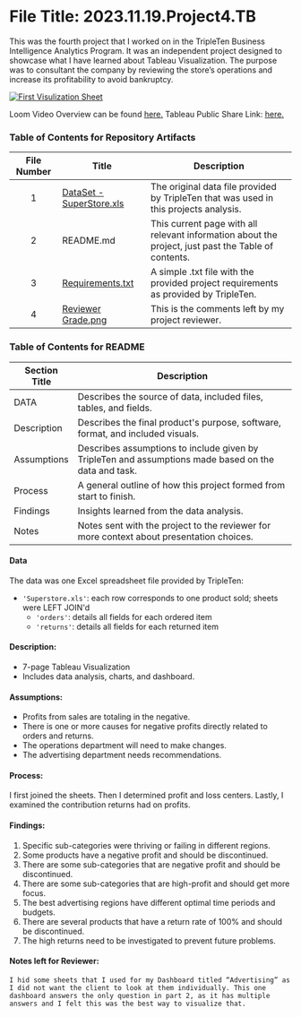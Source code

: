 # File Title: 2023.11.19.Project4.TB

This was the fourth project that I worked on in the TripleTen Business Intelligence Analytics Program. It was an independent project designed to showcase what I have learned about Tableau Visualization. The purpose was to consultant the company by reviewing the store’s operations and increase its profitability to avoid bankruptcy.

[<img src="https://github.com/Tiffany-Bergett/Data_projects_TripleTen/blob/main/Images/Project4Pic.png" alt="First Visulization Sheet">](https://public.tableau.com/views/2023_11_19_Project4_TB/ProfitLossCenters?:language=en-US&:display_count=n&:origin=viz_share_link)

Loom Video Overview can be found <a href='https://www.loom.com/share/0fcb54b436d44a81af73c64152d5f46e?sid=8aed8f0f-c45b-490a-abc3-d7ebe04214f8' target=_blank><u>here</u>.</a>
Tableau Public Share Link: <a href='https://public.tableau.com/views/2023_11_19_Project4_TB/ProfitLossCenters?:language=en-US&:display_count=n&:origin=viz_share_link' target=_blank><u>here</u>.</a> 

### Table of Contents for Repository Artifacts
| File Number | Title | Description |
| :-----------: | ----------- |----------- |
| 1 | [DataSet - SuperStore.xls](https://github.com/Tiffany-Bergett/Data_projects_TripleTen/blob/main/SuperStore%20Consult/DataSet%20-%20SuperStore.xls) | The original data file provided by TripleTen that was used in this projects analysis. |
| 2 | README.md | This current page with all relevant information about the project, just past the Table of contents. |
| 3 | [Requirements.txt](https://github.com/Tiffany-Bergett/Data_projects_TripleTen/blob/main/SuperStore%20Consult/Requirements.txt) | A simple .txt file with the provided project requirements as provided by TripleTen. |
| 4 | [Reviewer Grade.png](https://github.com/Tiffany-Bergett/Data_projects_TripleTen/blob/main/SuperStore%20Consult/Reviewer%20Grade.png) | This is the comments left by my project reviewer. |

### Table of Contents for README
| Section Title | Description |
| ----------- |----------- |
| DATA | Describes the source of data, included files, tables, and fields. |
| Description | Describes the final product's purpose, software, format, and included visuals. |
| Assumptions | Describes assumptions to include given by TripleTen and assumptions made based on the data and task. |
| Process | A general outline of how this project formed from start to finish. |
| Findings | Insights learned from the data analysis. |
| Notes | Notes sent with the project to the reviewer for more context about presentation choices. |

#### Data
The data was one Excel spreadsheet file provided by TripleTen:
- `'Superstore.xls'`: each row corresponds to one product sold; sheets were LEFT JOIN'd
    - `'orders'`: details all fields for each ordered item
    - `'returns'`: details all fields for each returned item

#### Description:
- 7-page Tableau Visualization
- Includes data analysis, charts, and dashboard.

#### Assumptions:
- Profits from sales are totaling in the negative.	
- There is one or more causes for negative profits directly related to orders and returns.
- The operations department will need to make changes.
- The advertising department needs recommendations.

#### Process:
I first joined the sheets.
Then I determined profit and loss centers.
Lastly, I examined the contribution returns had on profits.

#### Findings:
1. Specific sub-categories were thriving or failing in different regions.
2. Some products have a negative profit and should be discontinued.
3. There are some sub-categories that are negative profit and should be discontinued.
4. There are some sub-categories that are high-profit and should get more focus.
5. The best advertising regions have different optimal time periods and budgets.
6. There are several products that have a return rate of 100% and should be discontinued.
7. The high returns need to be investigated to prevent future problems.

#### Notes left for Reviewer:
	I hid some sheets that I used for my Dashboard titled “Advertising” as I did not want the client to look at them individually. This one dashboard answers the only question in part 2, as it has multiple answers and I felt this was the best way to visualize that.
